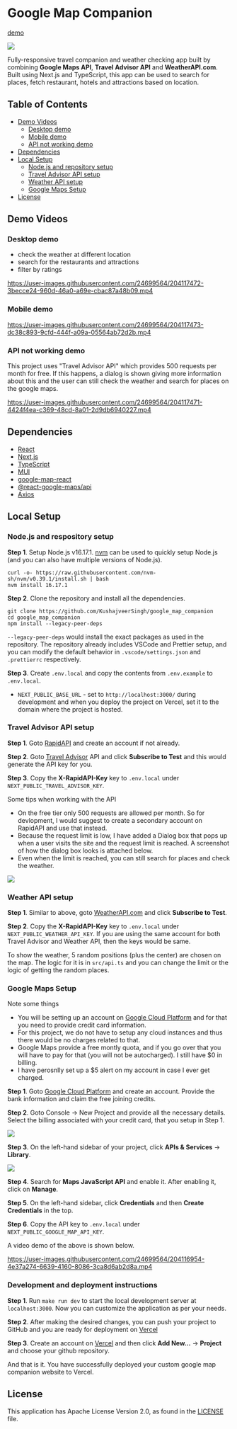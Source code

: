 # Google Map Companion
[demo](https://kushaj-google-map.vercel.app/)

![](assets/demo_image.png)

Fully-responsive travel companion and weather checking app built by combining **Google Maps API**, **Travel Advisor API** and **WeatherAPI.com**. Built using Next.js and TypeScript, this app can be used to search for places, fetch restaurant, hotels and attractions based on location.

## Table of Contents
- [Demo Videos](#demo-videos)
    - [Desktop demo](#desktop-demo)
    - [Mobile demo](#mobile-demo)
    - [API not working demo](#api-not-working-demo)
- [Dependencies](#dependencies)
- [Local Setup](#local-setup)
    - [Node.js and repository setup](#nodejs-and-respository-setup)
    - [Travel Advisor API setup](#travel-advisor-api-setup)
    - [Weather API setup](#weather-api-setup)
    - [Google Maps Setup](#google-maps-setup)
- [License](#license)

## Demo Videos

### Desktop demo
- check the weather at different location
- search for the restaurants and attractions
- filter by ratings

https://user-images.githubusercontent.com/24699564/204117472-3becce24-960d-46a0-a69e-cbac87a48b09.mp4

### Mobile demo

https://user-images.githubusercontent.com/24699564/204117473-dc38c893-9cfd-444f-a09a-05564ab72d2b.mp4

### API not working demo
This project uses "Travel Advisor API" which provides 500 requests per month for free. If this happens, a dialog is shown giving more information about this and the user can still check the weather and search for places on the google maps.

https://user-images.githubusercontent.com/24699564/204117471-4424f4ea-c369-48cd-8a01-2d9db6940227.mp4

## Dependencies
- [React](https://reactjs.org/)
- [Next.js](https://nextjs.org/)
- [TypeScript](https://www.typescriptlang.org/)
- [MUI](https://mui.com/)
- [google-map-react](https://github.com/google-map-react/google-map-react)
- [@react-google-maps/api](https://react-google-maps-api-docs.netlify.app/)
- [Axios](https://axios-http.com/docs/intro)

## Local Setup

### Node.js and respository setup
**Step 1**. Setup Node.js v16.17.1. [nvm](https://github.com/nvm-sh/nvm) can be used to quickly setup Node.js (and you can also have multiple versions of Node.js).
```
curl -o- https://raw.githubusercontent.com/nvm-sh/nvm/v0.39.1/install.sh | bash
nvm install 16.17.1
```

**Step 2**. Clone the repository and install all the dependencies.
```
git clone https://github.com/KushajveerSingh/google_map_companion
cd google_map_companion
npm install --legacy-peer-deps
```

`--legacy-peer-deps` would install the exact packages as used in the repository. The repository already includes VSCode and Prettier setup, and you can modify the default behavior in `.vscode/settings.json` and `.prettierrc` respectively.

**Step 3**. Create `.env.local` and copy the contents from `.env.example` to `.env.local`.
- `NEXT_PUBLIC_BASE_URL` - set to `http://localhost:3000/` during development and when you deploy the project on Vercel, set it to the domain where the project is hosted.

### Travel Advisor API setup
**Step 1**. Goto [RapidAPI](https://rapidapi.com/hub) and create an account if not already.

**Step 2**. Goto [Travel Advisor](https://rapidapi.com/apidojo/api/travel-advisor) API and click **Subscribe to Test** and this would generate the API key for you.

**Step 3**. Copy the **X-RapidAPI-Key** key to `.env.local` under `NEXT_PUBLIC_TRAVEL_ADVISOR_KEY`.

Some tips when working with the API
- On the free tier only 500 requests are allowed per month. So for devlopment, I would suggest to create a secondary account on RapidAPI and use that instead.
- Because the request limit is low, I have added a Dialog box that pops up when a user visits the site and the request limit is reached. A screenshot of how the dialog box looks is attached below.
- Even when the limit is reached, you can still search for places and check the weather.

![](assets/travel_advisor_limit.png)

### Weather API setup

**Step 1**. Similar to above, goto [WeatherAPI.com](https://rapidapi.com/weatherapi/api/weatherapi-com) and click **Subscribe to Test**.

**Step 2**. Copy the **X-RapidAPI-Key** key to `.env.local` under `NEXT_PUBLIC_WEATHER_API_KEY`. If you are using the same account for both Travel Advisor and Weather API, then the keys would be same.

To show the weather, 5 random positions (plus the center) are chosen on the map. The logic for it is in `src/api.ts` and you can change the limit or the logic of getting the random places.

### Google Maps Setup

Note some things
- You will be setting up an account on [Google Cloud Platform](https://cloud.google.com/) and for that you need to provide credit card information.
- For this project, we do not have to setup any cloud instances and thus there would be no charges related to that.
- Google Maps provide a free montly quota, and if you go over that you will have to pay for that (you will not be autocharged). I still have $0 in billing.
- I have perosnlly set up a $5 alert on my account in case I ever get charged.

**Step 1**. Goto [Google Cloud Platform](https://cloud.google.com/) and create an account. Provide the bank information and claim the free joining credits.

**Step 2**. Goto Console -> New Project and provide all the necessary details. Select the billing associated with your credit card, that you setup in Step 1.

![](assets/google_cloud_new_project.png)

**Step 3**. On the left-hand sidebar of your project, click **APIs & Services** -> **Library**.

![](assets/google_cloud_library.png)

**Step 4**. Search for **Maps JavaScript API** and enable it. After enabling it, click on **Manage**.

**Step 5**. On the left-hand sidebar, click **Credentials** and then **Create Credentials** in the top.

**Step 6**. Copy the API key to `.env.local` under `NEXT_PUBLIC_GOOGLE_MAP_API_KEY`.

A video demo of the above is shown below.

https://user-images.githubusercontent.com/24699564/204116954-4e37a274-6639-4160-8086-3ca8d6ab2d8a.mp4

### Development and deployment instructions
**Step 1**. Run `make run dev` to start the local development server at `localhost:3000`. Now you can customize the application as per your needs.

**Step 2**. After making the desired changes, you can push your project to GitHub and you are ready for deployment on [Vercel](https://vercel.com/)

**Step 3**. Create an account on [Vercel](https://vercel.com/) and then click **Add New...** -> **Project** and choose your github repository.

And that is it. You have successfully deployed your custom google map companion website to Vercel.

## License
This application has Apache License Version 2.0, as found in the [LICENSE](./LICENSE) file.
